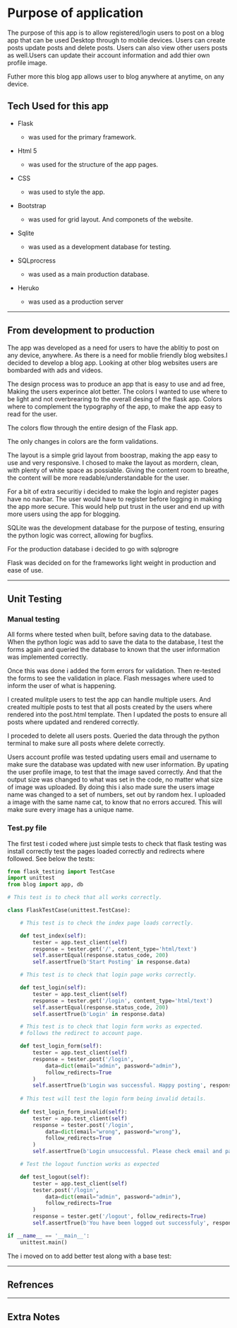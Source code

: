 # Purpose of application

The purpose of this app is to allow registered/login users to post on a blog app that can be used
Desktop through to moblie devices. Users can create posts update posts and delete posts.
Users can also view other users posts as well.Users can update their account information and add thier
own profile image.

Futher more this blog app allows user to blog anywhere at anytime, on any device.



## Tech Used for this app

* Flask 

    * was used for the primary framework.

* Html 5 
    * was used for the structure of the app pages.

* CSS 

    * was used to style the app.

* Bootstrap 

    * was used for grid layout. And componets of the website.

* Sqlite 

    * was used as a development database for testing.

* SQLprocress 

    * was used as a main production database.

* Heruko

    * was used as a production server

---

## From development to production

The app was developed as a need for users to have the ablitiy to post on any device, anywhere.
As there is a need for moblie friendly blog websites.I decided to develop a blog app. Looking
at other blog websites users are bombarded with ads and videos.

The design process was to produce an app that is easy to use and ad free,
Making the users experince alot better. The colors I wanted to use where to be light and not 
overbrearing to the overall desing of the flask app. Colors where to complement the 
typography of the app, to make the app easy to read for the user.

The colors flow through the entire design of the Flask app.

The only changes in colors are the form validations.

The layout is a simple grid layout from boostrap, making the app easy to use and very responsive.
I chosed to make the layout as mordern, clean, with plenty of white space as possiable. Giving the content 
room to breathe, the content will be more readable/understandable for the user.

For a bit of extra securitiy i decided to make the login and register pages have no navbar.
The user would have to register before logging in making the app more secure.
This would help put trust in the user and end up with more users using the app for blogging.

SQLite was the development database for the purpose of testing, ensuring the python logic was correct, allowing for bugfixs.

For the production database i decided to go with sqlprogre

Flask was decided on for the frameworks light weight in production and ease of use.

---

## Unit Testing

### Manual testing

All forms where tested when built, before saving data to the database. When the python logic was add to save the data to the database, I test the forms again and queried the database to known that the user information was implemented correctly.

Once this was done i added the form errors for validation. Then re-tested the forms to see the validation in place. Flash messages where used to inform the user of what is happening.

I created mulitple users to test the app can handle multiple users. And created multiple posts to test that all posts created
by the users where rendered into the post.html template. Then I 
updated the posts to ensure all posts where updated and rendered correctly.

I proceded to delete all users posts. Queried the data through the python terminal to make sure all posts where delete correctly.

Users account profile was tested updating users email and username to make sure the database was updated with new user information. By upating the user profile image, to test that the image saved correctly. And that the output size was changed to what was set in the code, no matter what size of image was uploaded.
By doing this i also made sure the users image name was changed to a set of numbers, set out by random hex. I uploaded a image with the same name cat, to know that no errors accured. This will make sure every image has a unique name.

### Test.py file

The first test i coded where just simple tests to check that flask testing was install correctly test the pages loaded correctly and redirects where followed. See below the tests:

```python
from flask_testing import TestCase
import unittest
from blog import app, db

# This test is to check that all works correctly.

class FlaskTestCase(unittest.TestCase):

    # This test is to check the index page loads correctly.

    def test_index(self):
        tester = app.test_client(self)
        response = tester.get('/', content_type='html/text')
        self.assertEqual(response.status_code, 200)
        self.assertTrue(b'Start Posting' in response.data)

    # This test is to check that login page works correctly.

    def test_login(self):
        tester = app.test_client(self)
        response = tester.get('/login', content_type='html/text')
        self.assertEqual(response.status_code, 200)
        self.assertTrue(b'Login' in response.data)

    # This test is to check that login form works as expected.
    # follows the redirect to account page.

    def test_login_form(self):
        tester = app.test_client(self)
        response = tester.post('/login', 
            data=dict(email="admin", password="admin"),
            follow_redirects=True
        )
        self.assertTrue(b'Login was successful. Happy posting', response.data)    
    
    # This test will test the login form being invalid details.
    
    def test_login_form_invalid(self):
        tester = app.test_client(self)
        response = tester.post('/login', 
            data=dict(email="wrong", password="wrong"),
            follow_redirects=True
        )
        self.assertTrue(b'Login unsuccessful. Please check email and password', response.data)

    # Test the logout function works as expected

    def test_logout(self):
        tester = app.test_client(self)
        tester.post('/login', 
            data=dict(email="admin", password="admin"),
            follow_redirects=True
        )
        response = tester.get('/logout', follow_redirects=True)
        self.assertTrue(b'You have been logged out successfuly', response.data)

if __name__ == '__main__':
    unittest.main()

```

The i moved on to add better test along with a base test:



---

## Refrences


---

## Extra Notes